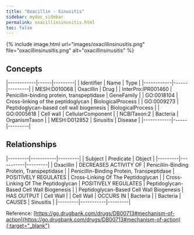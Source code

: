 ```yaml
---
title: "Oxacillin - Sinusitis"
sidebar: mydoc_sidebar
permalink: oxacillinsinusitis.html
toc: false 
---
```


{% include image.html url="images/oxacillinsinusitis.png" file="oxacillinsinusitis.png" alt="oxacillinsinusitis" %}

## Concepts

|------------|------|---------|
| Identifier | Name | Type    |
|------------|------|---------|
| MESH:D010068 | Oxacillin | Drug |
| InterPro:IPR001460 | Penicillin-binding protein, transpeptidase | GeneFamily |
| GO:0018104 | Cross-linking of the peptidoglycan | BiologicalProcess |
| GO:0009273 | Peptidoglycan-based cell wall biogenesis | BiologicalProcess |
| GO:0005618 | Cell wall | CellularComponent |
| NCBITaxon:2 | Bacteria | OrganismTaxon |
| MESH:D012852 | Sinusitis | Disease |
|------------|------|---------|

## Relationships

|---------|-----------|---------|
| Subject | Predicate | Object  |
|---------|-----------|---------|
| Oxacillin | DECREASES ACTIVITY OF | Penicillin-Binding Protein, Transpeptidase |
| Penicillin-Binding Protein, Transpeptidase | POSITIVELY REGULATES | Cross-Linking Of The Peptidoglycan |
| Cross-Linking Of The Peptidoglycan | POSITIVELY REGULATES | Peptidoglycan-Based Cell Wall Biogenesis |
| Peptidoglycan-Based Cell Wall Biogenesis | HAS OUTPUT | Cell Wall |
| Cell Wall | OCCURS IN | Bacteria |
| Bacteria | CAUSES | Sinusitis |
|---------|-----------|---------|

Reference: [https://go.drugbank.com/drugs/DB00713#mechanism-of-action](https://go.drugbank.com/drugs/DB00713#mechanism-of-action){:target="_blank"}